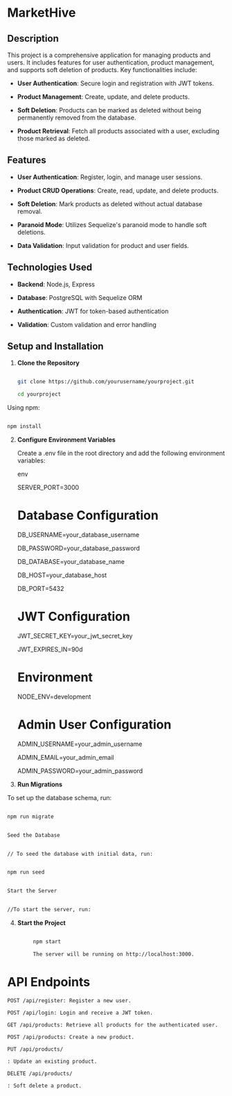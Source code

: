 # MarketHive


## Description


This project is a comprehensive application for managing products and users. It includes features for user authentication, product management, and supports soft deletion of products. Key functionalities include:


- **User Authentication**: Secure login and registration with JWT tokens.

- **Product Management**: Create, update, and delete products.

- **Soft Deletion**: Products can be marked as deleted without being permanently removed from the database.

- **Product Retrieval**: Fetch all products associated with a user, excluding those marked as deleted.


## Features


- **User Authentication**: Register, login, and manage user sessions.

- **Product CRUD Operations**: Create, read, update, and delete products.

- **Soft Deletion**: Mark products as deleted without actual database removal.

- **Paranoid Mode**: Utilizes Sequelize's paranoid mode to handle soft deletions.

- **Data Validation**: Input validation for product and user fields.


## Technologies Used


- **Backend**: Node.js, Express

- **Database**: PostgreSQL with Sequelize ORM

- **Authentication**: JWT for token-based authentication

- **Validation**: Custom validation and error handling


## Setup and Installation


1. **Clone the Repository**


   ```bash

   git clone https://github.com/yourusername/yourproject.git

   cd yourproject

    ```

Using npm:


```bash

npm install

```


2. **Configure Environment Variables**


    Create a .env file in the root directory and add the following environment variables:


    env


    SERVER_PORT=3000


    # Database Configuration

    DB_USERNAME=your_database_username

    DB_PASSWORD=your_database_password

    DB_DATABASE=your_database_name

    DB_HOST=your_database_host

    DB_PORT=5432


    # JWT Configuration

    JWT_SECRET_KEY=your_jwt_secret_key

    JWT_EXPIRES_IN=90d


    # Environment

    NODE_ENV=development


    # Admin User Configuration

    ADMIN_USERNAME=your_admin_username

    ADMIN_EMAIL=your_admin_email

    ADMIN_PASSWORD=your_admin_password


3. **Run Migrations**


To set up the database schema, run:


```bash

npm run migrate


Seed the Database


// To seed the database with initial data, run:

```

```bash

npm run seed


Start the Server


//To start the server, run:

```

4. **Start the Project**

   ``` bash

        npm start

        The server will be running on http://localhost:3000.

    ```

# API Endpoints


    POST /api/register: Register a new user.

    POST /api/login: Login and receive a JWT token.

    GET /api/products: Retrieve all products for the authenticated user.

    POST /api/products: Create a new product.

    PUT /api/products/

    : Update an existing product.

    DELETE /api/products/

    : Soft delete a product.


    